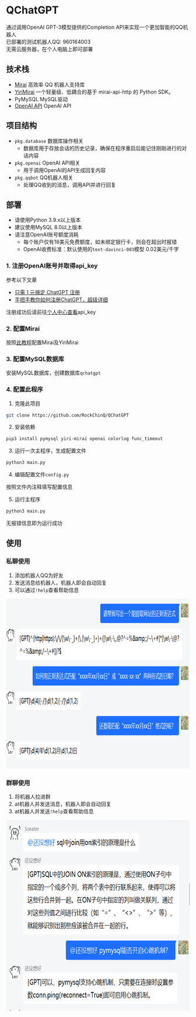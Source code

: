 # QChatGPT

通过调用OpenAI GPT-3模型提供的Completion API来实现一个更加智能的QQ机器人  
已部署的测试机器人QQ: 960164003  
无需云服务器，在个人电脑上即可部署

## 技术栈

- [Mirai](https://github.com/mamoe/mirai) 高效率 QQ 机器人支持库
- [YiriMirai](https://github.com/YiriMiraiProject/YiriMirai) 一个轻量级、低耦合的基于 mirai-api-http 的 Python SDK。
- PyMySQL MySQL驱动
- [OpenAI API](https://openai.com/api/) OpenAI API

## 项目结构

- `pkg.database` 数据库操作相关
  - 数据库用于存放会话的历史记录，确保在程序重启后能记住刚刚进行的对话内容
- `pkg.openai` OpenAI API相关
  - 用于调用OpenAI的API生成回复内容
- `pkg.qqbot` QQ机器人相关
  - 处理QQ收到的消息，调用API并进行回复

## 部署

- 请使用Python 3.9.x以上版本
- 建议使用MySQL 8.0以上版本
- 请注意OpenAI账号额度消耗
  - 每个账户仅有18美元免费额度，如未绑定银行卡，则会在超出时报错
  - OpenAI收费标准：默认使用的`text-davinci-003`模型 0.02美元/千字

### 1. 注册OpenAI账号并取得api_key

参考以下文章

- [只需 1 元搞定 ChatGPT 注册](https://zhuanlan.zhihu.com/p/589470082)
- [手把手教你如何注册ChatGPT，超级详细](https://guxiaobei.com/51461)

注册成功后请前往[个人中心查看](https://beta.openai.com/account/api-keys)api_key

### 2. 配置Mirai

按照[此教程](https://yiri-mirai.wybxc.cc/tutorials/01/configuration)配置Mirai及YiriMirai

### 3. 配置MySQL数据库

安装MySQL数据库，创建数据库`qchatgpt`

### 4. 配置此程序

1. 克隆此项目

```bash
git clone https://github.com/RockChinQ/QChatGPT
```

2. 安装依赖

```bash
pip3 install pymysql yiri-mirai openai colorlog func_timeout
```

3. 运行一次主程序，生成配置文件

```bash
python3 main.py
```

4. 编辑配置文件`config.py`

按照文件内注释填写配置信息

5. 运行主程序

```bash
python3 main.py
```

无报错信息即为运行成功

## 使用

### 私聊使用

1. 添加机器人QQ为好友
2. 发送消息给机器人，机器人即会自动回复
3. 可以通过`!help`查看帮助信息

<img alt="私聊示例" src="res/屏幕截图%202022-12-08%20150949.png" width="917" height="465"/>

### 群聊使用

1. 将机器人拉进群
2. at机器人并发送消息，机器人即会自动回复
3. at机器人并发送`!help`查看帮助信息

<img alt="群聊示例" src="res/屏幕截图%202022-12-08%20150511.png" width="671" height="522"/>